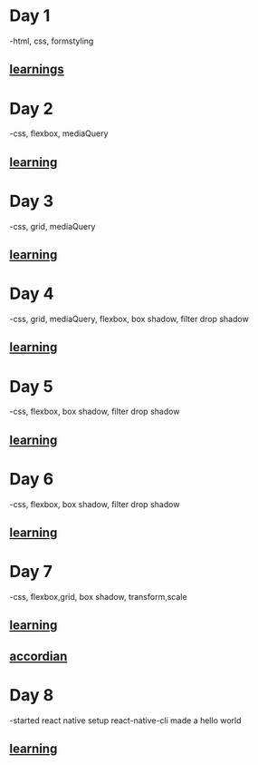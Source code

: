 # Day 1 
-html, css, formstyling
## [learnings](https://github.com/subhransusekhar123/form)


# Day 2
-css, flexbox, mediaQuery
## [learning](https://github.com/subhransusekhar123/flexbox)

# Day 3
-css, grid, mediaQuery
## [learning](https://github.com/subhransusekhar123/grid)

# Day 4
-css, grid, mediaQuery, flexbox, box shadow, filter drop shadow
## [learning](https://github.com/subhransusekhar123/e-com-day4.git)

# Day 5
-css, flexbox, box shadow, filter drop shadow
## [learning](https://github.com/subhransusekhar123/5thday.git)


# Day 6
-css, flexbox, box shadow, filter drop shadow
## [learning](https://github.com/subhransusekhar123/5thday.git)

# Day 7
-css, flexbox,grid, box shadow, transform,scale
## [learning](https://github.com/subhransusekhar123/7th-day)
## [accordian](https://github.com/subhransusekhar123/accordian.git)

# Day 8
-started react native setup react-native-cli made a hello world
## [learning](https://github.com/subhransusekhar123/first-react-native.git)
